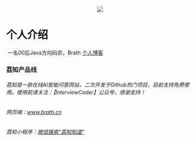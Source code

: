 <div align="center"> <img src="https://readme-typing-svg.herokuapp.com/?lines=为了更好的你，也为了更好的世界.&center=true&font=Roboto&size=27" /></div>

# 个人介绍

​		一名00后Java方向码农，Brath <a href="https://brath.top/">个人博客</a>


### 荔知产品线

###### 	荔知是一款在线AI智能问答网站，二次开发于Github热门项目，目前支持免费使用。使用前请关注：【InterviewCoder】公众号，感谢支持！

###### 	网页端：www.brath.cn

######  荔知小程序：<a href="https://mp.weixin.qq.com/s/si1B9RdcUP9lkJR-49540w">微信搜索“荔知知道”</a>

<!-- ![image-20230727080623006](https://brath4.oss-cn-shenzhen.aliyuncs.com/picgo/image-20230727080623006.png) -->


































